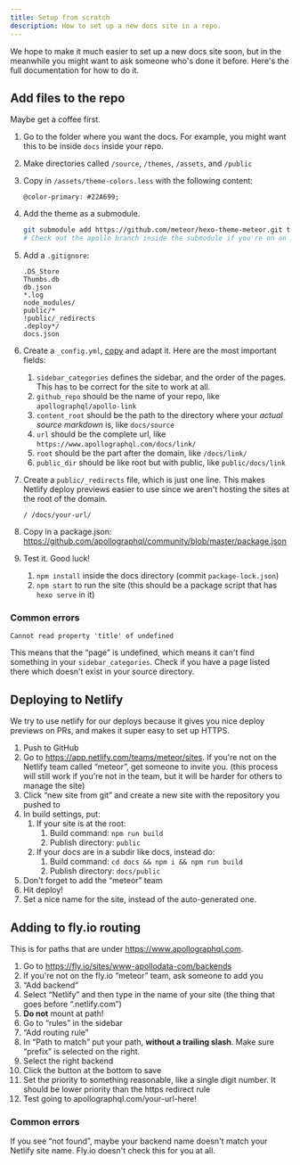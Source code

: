 ```yaml
---
title: Setup from scratch
description: How to set up a new docs site in a repo.
---
```


We hope to make it much easier to set up a new docs site soon, but in the meanwhile you might want to ask someone who's done it before. Here's the full documentation for how to do it.

<h2 id="repo">Add files to the repo</h2>

Maybe get a coffee first.

1. Go to the folder where you want the docs. For example, you might want this to be inside `docs` inside your repo.

2. Make directories called `/source`, `/themes`, `/assets`, and `/public`

3. Copy in `/assets/theme-colors.less` with the following content:

    ```
    @color-primary: #22A699;
    ```

4. Add the theme as a submodule.

    ```bash
    git submodule add https://github.com/meteor/hexo-theme-meteor.git themes/meteor
    # Check out the apollo branch inside the submodule if you're on an Apollo site
    ```

5. Add a `.gitignore`:
    ```
    .DS_Store
    Thumbs.db
    db.json
    *.log
    node_modules/
    public/*
    !public/_redirects
    .deploy*/
    docs.json
    ```

6. Create a `_config.yml`, [copy](https://github.com/apollographql/community/blob/master/_config.yml) and adapt it. Here are the most important fields:

    1. `sidebar_categories` defines the sidebar, and the order of the pages. This has to be correct for the site to work at all.
    2. `github_repo` should be the name of your repo, like `apollographql/apollo-link`
    3. `content_root` should be the path to the directory where your *actual source markdown* is, like `docs/source`
    4. `url` should be the complete url, like `https://www.apollographql.com/docs/link/`
    5. `root` should be the part after the domain, like `/docs/link/`
    6. `public_dir` should be like root but with public, like `public/docs/link`

7. Create a `public/_redirects` file, which is just one line. This makes Netlify deploy previews easier to use since we aren't hosting the sites at the root of the domain.

    ```
    / /docs/your-url/
    ```

8. Copy in a package.json: <https://github.com/apollographql/community/blob/master/package.json>

9. Test it. Good luck!
    1. `npm install` inside the docs directory (commit `package-lock.json`)
    2. `npm start` to run the site (this should be a package script that has `hexo serve` in it)

<h3 id="common-errors">Common errors</h3>

```
Cannot read property 'title' of undefined
```

This means that the “page” is undefined, which means it can't find something in your `sidebar_categories`. Check if you have a page listed there which doesn't exist in your source directory.

<h2 id="netlify">Deploying to Netlify</h2>

We try to use netlify for our deploys because it gives you nice deploy previews on PRs, and makes it super easy to set up HTTPS.

1. Push to GitHub
2. Go to <https://app.netlify.com/teams/meteor/sites>. If you're not on the Netlify team called “meteor”, get someone to invite you. (this process will still work if you're not in the team, but it will be harder for others to manage the site)
3. Click “new site from git” and create a new site with the repository you pushed to
4. In build settings, put:
    1. If your site is at the root:
        1. Build command: `npm run build`
        2. Publish directory: `public`
    2. If your docs are in a subdir like docs, instead do:
        1. Build command: `cd docs && npm i && npm run build`
        2. Publish directory: `docs/public`
5. Don't forget to add the “meteor” team
6. Hit deploy!
7. Set a nice name for the site, instead of the auto-generated one.

<h2 id="routing">Adding to fly.io routing</h2>

This is for paths that are under <https://www.apollographql.com>.

1. Go to <https://fly.io/sites/www-apollodata-com/backends>
2. If you're not on the fly.io “meteor” team, ask someone to add you
3. “Add backend”
4. Select “Netlify” and then type in the name of your site (the thing that goes before “.netlify.com”)
5. **Do not** mount at path!
6. Go to “rules” in the sidebar
7. “Add routing rule”
8. In “Path to match” put your path, **without a trailing slash**. Make sure “prefix” is selected on the right.
9. Select the right backend
10. Click the button at the bottom to save
11. Set the priority to something reasonable, like a single digit number. It should be lower priority than the https redirect rule
12. Test going to apollographql.com/your-url-here!

<h3 id="routing-common-errors">Common errors</h3>

If you see “not found”, maybe your backend name doesn't match your Netlify site name. Fly.io doesn't check this for you at all.

